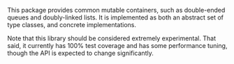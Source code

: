 This package provides common mutable containers, such as double-ended queues
and doubly-linked lists. It is implemented as both an abstract set of type
classes, and concrete implementations.

Note that this library should be considered extremely experimental. That said,
it currently has 100% test coverage and has some performance tuning, though the
API is expected to change significantly.

